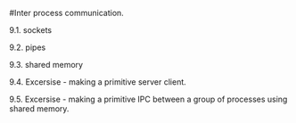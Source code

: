 #Inter process communication.

9.1. sockets

9.2. pipes

9.3. shared memory

9.4. Excersise - making a primitive server client.

9.5. Excersise - making a primitive IPC between a group of processes using shared memory.

